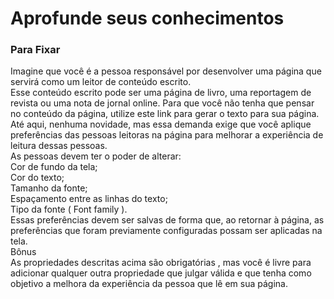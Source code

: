 <h1>Aprofunde seus conhecimentos</h1>
<h3> Para Fixar</h3>
<p>
Imagine que você é a pessoa responsável por desenvolver uma página que servirá como um leitor de conteúdo escrito. <br>
Esse conteúdo escrito pode ser uma página de livro, uma reportagem de revista ou uma nota de jornal online. Para que você não tenha que pensar no conteúdo da página, utilize este link para gerar o texto para sua página.<br>
Até aqui, nenhuma novidade, mas essa demanda exige que você aplique preferências das pessoas leitoras na página para melhorar a experiência de leitura dessas pessoas.<br>
As pessoas devem ter o poder de alterar:<br>
Cor de fundo da tela;<br>
Cor do texto;<br>
Tamanho da fonte;<br>
Espaçamento entre as linhas do texto;<br>
Tipo da fonte ( Font family ).<br>
Essas preferências devem ser salvas de forma que, ao retornar à página, as preferências que foram previamente configuradas possam ser aplicadas na tela.<br>
Bônus<br>
As propriedades descritas acima são obrigatórias , mas você é livre para adicionar qualquer outra propriedade que julgar válida e que tenha como objetivo a melhora da experiência da pessoa que lê em sua página.
</p>
